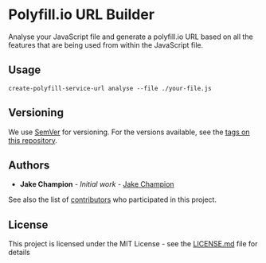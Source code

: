 # Polyfill.io URL Builder

Analyse your JavaScript file and generate a polyfill.io URL based on all the features that are being used from within the JavaScript file.

## Usage

`create-polyfill-service-url analyse --file ./your-file.js`

## Versioning

We use [SemVer](http://semver.org/) for versioning. For the versions available, see the [tags on this repository](https://github.com/your/project/tags). 

## Authors

* **Jake Champion** - *Initial work* - [Jake Champion](https://github.com/JakeChampion)

See also the list of [contributors](https://github.com/your/project/contributors) who participated in this project.

## License

This project is licensed under the MIT License - see the [LICENSE.md](LICENSE.md) file for details
